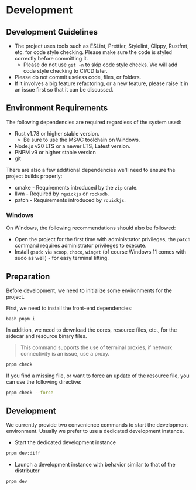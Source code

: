 # Development

## Development Guidelines

- The project uses tools such as ESLint, Prettier, Stylelint, Clippy, Rustfmt, etc. for code style checking. Please make sure the code is styled correctly before committing it.
  - Please do not use `git -n` to skip code style checks. We will add code style checking to CI/CD later.
- Please do not commit useless code, files, or folders.
- If it involves a big feature refactoring, or a new feature, please raise it in an issue first so that it can be discussed.

## Environment Requirements

The following dependencies are required regardless of the system used:

- Rust v1.78 or higher stable version.
  - Be sure to use the MSVC toolchain on Windows.
- Node.js v20 LTS or a newer LTS, Latest version.
- PNPM v9 or higher stable version
- git

There are also a few additional dependencies we'll need to ensure the project builds properly:

- cmake - Requirements introduced by the `zip` crate.
- llvm - Required by `rquickjs` or `rocksdb`.
- patch - Requirements introduced by `rquickjs`.

### Windows

On Windows, the following recommendations should also be followed:

- Open the project for the first time with administrator privileges, the `patch` command requires administrator privileges to execute.
- Install `gsudo` via `scoop`, `choco`, `winget` (of course Windows 11 comes with sudo as well) - for easy terminal lifting.

## Preparation

Before development, we need to initialize some environments for the project.

First, we need to install the front-end dependencies:

`bash
pnpm i
`

In addition, we need to download the cores, resource files, etc., for the sidecar and resource binary files.

> This command supports the use of terminal proxies, if network connectivity is an issue, use a proxy.

```bash
pnpm check
```

If you find a missing file, or want to force an update of the resource file, you can use the following directive:

```bash
pnpm check --force
```

## Development

We currently provide two convenience commands to start the development environment. Usually we prefer to use a dedicated development instance.

- Start the dedicated development instance

```bash
pnpm dev:diff
```

- Launch a development instance with behavior similar to that of the distributor

```bash
pnpm dev
```
